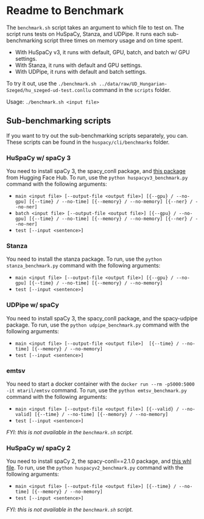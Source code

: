 # Readme to Benchmark

The `benchmark.sh` script takes an argument to which file to test on. The script runs tests on HuSpaCy, Stanza, and UDPipe. It runs each sub-benchmarking script three times on memory usage and on time spent.

- With HuSpaCy v3, it runs with default, GPU, batch, and batch w/ GPU settings.
- With Stanza, it runs with default and GPU settings.
- With UDPipe, it runs with default and batch settings.

To try it out, use the `./benchmark.sh ../data/raw/UD_Hungarian-Szeged/hu_szeged-ud-test.conllu` command in the `scripts` folder.

Usage: `./benchmark.sh <input file>`

## Sub-benchmarking scripts

If you want to try out the sub-benchmarking scripts separately, you can. These scripts can be found in the `huspacy/cli/benchmarks` folder.

### HuSpaCy w/ spaCy 3

You need to install spaCy 3, the spacy_conll package, and [this package](https://huggingface.co/huspacy/hu_core_news_lg) from Hugging Face Hub.
To run, use the `python huspacyv3_benchmark.py` command with the following arguments:

- `main <input file> [--output-file <output file>] [{--gpu} / --no-gpu] [{--time} / --no-time] [{--memory} / --no-memory] [{--ner} / --no-ner]`
- `batch <input file> [--output-file <output file>] [{--gpu} / --no-gpu] [{--time} / --no-time] [{--memory} / --no-memory] [{--ner} / --no-ner]`
- `test [--input <sentence>]`

### Stanza

You need to install the stanza package.
To run, use the `python stanza_benchmark.py` command with the following arguments:

- `main <input file> [--output-file <output file>] [{--gpu} / --no-gpu] [{--time} / --no-time] [{--memory} / --no-memory]`
- `test [--input <sentence>]`

### UDPipe w/ spaCy

You need to install spaCy 3, the spacy_conll package, and the spacy-udpipe package.
To run, use the `python udpipe_benchmark.py` command with the following arguments:

- `main <input file> [--output-file <output file>]  [{--time} / --no-time] [{--memory} / --no-memory]`
- `test [--input <sentence>]`

### emtsv

You need to start a docker container with the `docker run --rm -p5000:5000 -it mtaril/emtsv` command.
To run, use the `python emtsv_benchmark.py` command with the following arguments:

- `main <input file> [--output-file <output file>] [{--valid} / --no-valid] [{--time} / --no-time] [{--memory} / --no-memory]`
- `test [--input <sentence>]`

*FYI: this is not available in the `benchmark.sh` script.*

### HuSpaCy w/ spaCy 2

You need to install spaCy 2, the spacy-conll==2.1.0 package, and [this whl file](https://github.com/huspacy/huspacy/releases/hu_core_ud_lg-0.1.0).
To run, use the `python huspacyv2_benchmark.py` command with the following arguments:

- `main <input file> [--output-file <output file>] [{--time} / --no-time] [{--memory} / --no-memory]`
- `test [--input <sentence>]`

*FYI: this is not available in the `benchmark.sh` script.*
